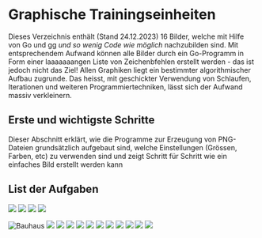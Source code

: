 # Graphische Trainingseinheiten

Dieses Verzeichnis enthält (Stand 24.12.2023) 16 Bilder, welche mit Hilfe
von Go und [gg](https://github.com/stefan-muehlebach/gg) _und so wenig Code
wie möglich_ nachzubilden sind.
Mit entsprechendem Aufwand können alle Bilder durch ein Go-Programm in
Form einer laaaaaaangen Liste von Zeichenbfehlen erstellt werden - das ist
jedoch nicht das Ziel!
Allen Graphiken liegt ein bestimmter algorithmischer Aufbau zugrunde.
Das heisst, mit geschickter Verwendung von Schlaufen, Iterationen und weiteren
Programmiertechniken, lässt sich der Aufwand massiv verkleinern.

## Erste und wichtigste Schritte

Dieser Abschnitt erklärt, wie die Programme zur Erzeugung von PNG-Dateien
grundsätzlich aufgebaut sind, welche Einstellungen (Grössen, Farben, etc) zu
verwenden sind und zeigt Schritt für Schritt wie ein einfaches Bild erstellt
werden kann

## List der Aufgaben

![](irrgarten.png)
![](chessboard.png)
![](spirale.png)
![](moiree.png)


![Bauhaus](bauhaus.png)
![](divided-circle.png)
![](graph.png)
![](raster-image.png)
![](scatter.png)
![](text-transform.png)
![](farn.png)
![](raster.png)
![](vertigo.png)
![](color-cells.png)
![](flower-of-life.png)
![](relief.png)
